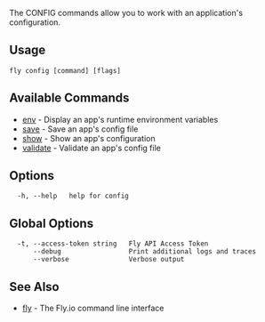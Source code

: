 The CONFIG commands allow you to work with an application's configuration.

## Usage
~~~
fly config [command] [flags]
~~~

## Available Commands
* [env](/docs/flyctl/fly-config-env/)	 - Display an app's runtime environment variables
* [save](/docs/flyctl/fly-config-save/)	 - Save an app's config file
* [show](/docs/flyctl/fly-config-show/)	 - Show an app's configuration
* [validate](/docs/flyctl/fly-config-validate/)	 - Validate an app's config file

## Options

~~~
  -h, --help   help for config
~~~

## Global Options

~~~
  -t, --access-token string   Fly API Access Token
      --debug                 Print additional logs and traces
      --verbose               Verbose output
~~~

## See Also

* [fly](/docs/flyctl/fly/)	 - The Fly.io command line interface

